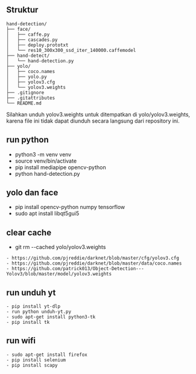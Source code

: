 
## Struktur

````
hand-detection/
├── face/
│   ├── caffe.py
│   ├── cascades.py
│   ├── deploy.prototxt
│   └── res10_300x300_ssd_iter_140000.caffemodel
├── hand-detect/
│   └── hand-detection.py
├── yolo/
│   ├── coco.names
│   ├── yolo.py
│   ├── yolov3.cfg
│   └── yolov3.weights
├── .gitignore
├── .gitattributes
└── README.md

````
<p>Silahkan unduh yolov3.weights untuk ditempatkan di yolo/yolov3.weights, karena file ini tidak dapat diunduh secara langsung dari repository ini.</p>

## run python

- python3 -m venv venv
- source venv/bin/activate
- pip install mediapipe opencv-python
- python hand-detection.py

## yolo dan face

- pip install opencv-python numpy tensorflow
- sudo apt install libqt5gui5

## clear cache
- git rm --cached yolo/yolov3.weights


````
- https://github.com/pjreddie/darknet/blob/master/cfg/yolov3.cfg
- https://github.com/pjreddie/darknet/blob/master/data/coco.names
- https://github.com/patrick013/Object-Detection---Yolov3/blob/master/model/yolov3.weights

````

## run unduh yt

````
- pip install yt-dlp
- run python unduh-yt.py
- sudo apt-get install python3-tk
- pip install tk
````

## run wifi

````
- sudo apt-get install firefox
- pip install selenium
- pip install scapy

````